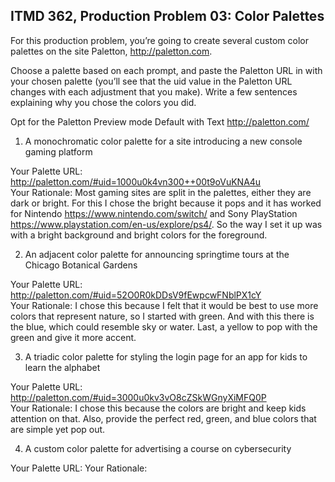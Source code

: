 ## ITMD 362, Production Problem 03: Color Palettes

For this production problem, you’re going to create several custom color palettes on the site
Paletton, http://paletton.com.

Choose a palette based on each prompt, and paste the Paletton URL in with your chosen palette
(you’ll see that the uid value in the Paletton URL changes with each adjustment that you make).
Write a few sentences explaining why you chose the colors you did.

Opt for the Paletton Preview mode Default with Text http://paletton.com/

1. A monochromatic color palette for a site introducing a new console gaming platform

Your Palette URL: http://paletton.com/#uid=1000u0k4vn300++00t9oVuKNA4u  
Your Rationale: Most gaming sites are split in the palettes, either they are dark or bright.
For this I chose the bright because it pops and it has worked for Nintendo https://www.nintendo.com/switch/
and Sony PlayStation https://www.playstation.com/en-us/explore/ps4/. So the way I set
it up was with a bright background and bright colors for the foreground.

2. An adjacent color palette for announcing springtime tours at the Chicago Botanical Gardens

Your Palette URL: http://paletton.com/#uid=52O0R0kDDsV9fEwpcwFNblPX1cY  
Your Rationale: I chose this because I felt that it would be best to use more colors
that represent nature, so I started with green. And with this there is the blue, which
could resemble sky or water. Last, a yellow to pop with the green and give it more accent.

3. A triadic color palette for styling the login page for an app for kids to learn the alphabet

Your Palette URL: http://paletton.com/#uid=3000u0kv3vO8cZSkWGnyXiMFQ0P  
Your Rationale: I chose this because the colors are bright and keep kids attention on that.
Also, provide the perfect red, green, and blue colors that are simple yet pop out.

4. A custom color palette for advertising a course on cybersecurity

Your Palette URL:
Your Rationale:
